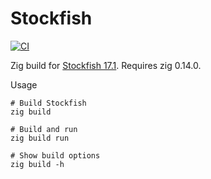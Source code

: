 # Stockfish

[![CI](https://github.com/jcalabro/stockfish/actions/workflows/zig-build.yml/badge.svg)](https://github.com/jcalabro/stockfish/actions/workflows/zig-build.yml)

Zig build for [Stockfish 17.1](https://github.com/official-stockfish/Stockfish/tree/sf_17.1). Requires zig 0.14.0.

Usage

```
# Build Stockfish
zig build

# Build and run
zig build run

# Show build options
zig build -h
```
